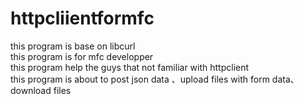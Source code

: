 # httpcliientformfc
this program is base on libcurl <br>
this program is for mfc developper <br>
this program help the guys that  not familiar with httpclient   <br>
this program is about to post json data 、upload files with form data、download files <br>
